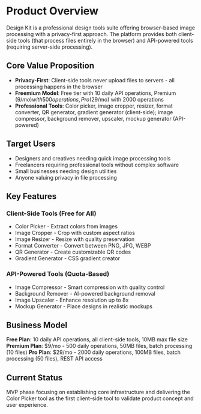 # Product Overview

Design Kit is a professional design tools suite offering browser-based image processing with a privacy-first approach. The platform provides both client-side tools (that process files entirely in the browser) and API-powered tools (requiring server-side processing).

## Core Value Proposition

- **Privacy-First**: Client-side tools never upload files to servers - all processing happens in the browser
- **Freemium Model**: Free tier with 10 daily API operations, Premium ($9/mo) with 500 operations, Pro ($29/mo) with 2000 operations
- **Professional Tools**: Color picker, image cropper, resizer, format converter, QR generator, gradient generator (client-side); image compressor, background remover, upscaler, mockup generator (API-powered)

## Target Users

- Designers and creatives needing quick image processing tools
- Freelancers requiring professional tools without complex software
- Small businesses needing design utilities
- Anyone valuing privacy in file processing

## Key Features

### Client-Side Tools (Free for All)
- Color Picker - Extract colors from images
- Image Cropper - Crop with custom aspect ratios
- Image Resizer - Resize with quality preservation
- Format Converter - Convert between PNG, JPG, WEBP
- QR Generator - Create customizable QR codes
- Gradient Generator - CSS gradient creator

### API-Powered Tools (Quota-Based)
- Image Compressor - Smart compression with quality control
- Background Remover - AI-powered background removal
- Image Upscaler - Enhance resolution up to 8x
- Mockup Generator - Place designs in realistic mockups

## Business Model

**Free Plan**: 10 daily API operations, all client-side tools, 10MB max file size
**Premium Plan**: $9/mo - 500 daily operations, 50MB files, batch processing (10 files)
**Pro Plan**: $29/mo - 2000 daily operations, 100MB files, batch processing (50 files), REST API access

## Current Status

MVP phase focusing on establishing core infrastructure and delivering the Color Picker tool as the first client-side tool to validate product concept and user experience.
